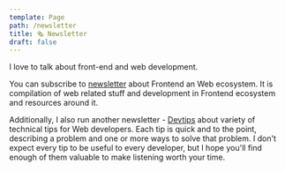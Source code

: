 ```yaml
---
template: Page
path: /newsletter
title: 🗞 Newsletter
draft: false
---
```


I love to talk about front-end and web development.

You can subscribe to [newsletter](https://buttondown.email/theanubhav) about Frontend an Web ecosystem. It is compilation of web related stuff and development in Frontend ecosystem and resources around it.

Additionally, I also run another newsletter - [Devtips](devtips.substack.com) about variety of technical tips for Web developers. Each tip is quick and to the point, describing a problem and one or more ways to solve that problem. I don't expect every tip to be useful to every developer, but I hope you'll find enough of them valuable to make listening worth your time.

